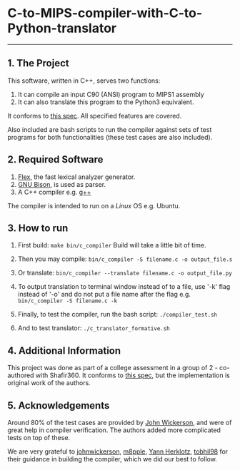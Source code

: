 # C-to-MIPS-compiler-with-C-to-Python-translator
----

**1. The Project**
-
This software, written in C++, serves two functions:
 1. It can compile an input C90 (ANSI) program to MIPS1 assembly
 2. It can also translate this program to the Python3 equivalent.

It conforms to [this spec](https://github.com/LangProc/langproc-2019-cw). All
specified features are covered.

Also included are bash scripts to run the compiler against sets of test programs for
both functionalities (these test cases are also included).


**2. Required Software**
-
  1. [Flex](https://github.com/westes/flex), the fast lexical analyzer generator.
  2. [GNU Bison](https://www.gnu.org/software/bison/), is used as parser.
  3. A C++ compiler e.g. [g++](https://www.cprogramming.com/g++.html)

  The compiler is intended to run on a *Linux* OS e.g. Ubuntu.


**3. How to run**
-
1. First build:
`make bin/c_compiler`
Build will take a little bit of time.

2. Then you may compile:
`bin/c_compiler -S filename.c -o output_file.s`

3. Or translate:
`bin/c_compiler --translate filename.c -o output_file.py`

4. To output translation to terminal window instead of to a file, use '-k'
   flag instead of '-o' and do not put a file name after the flag e.g.
   `bin/c_compiler -S filename.c -k`

5. Finally, to test the compiler, run the bash script:
`./compiler_test.sh`

6. And to test translator:
`./c_translator_formative.sh`


**4. Additional Information**
-
This project was done as part of a college assessment in a group of 2 - co-authored with Shafir360. It conforms to [this spec](https://github.com/LangProc/langproc-2019-cw), but the implementation is original work of the authors.


**5. Acknowledgements**
-
Around 80% of the test cases are provided by [John Wickerson](https://github.com/johnwickerson), and were of great help in compiler verification. The authors added more complicated tests on top of these.

We are very grateful to [johnwickerson](https://github.com/johnwickerson), [m8pple](https://github.com/m8pple), [Yann Herklotz](https://github.com/ymherklotz), [tobhil98](https://github.com/tobhil98) for their guidance in building the compiler, which we did our best to follow.
